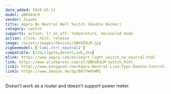 ```yaml
---
date_added: 2020-05-11
model: QBKG03LM
vendor: Xiaomi
title: Aqara No Neutral Wall Switch (Double Rocker)
category: switch
supports: action, lr_on_off, temperature, decoupled mode
action: click, hold, release
image: /assets/images/devices/QBKG03LM.jpg
zigbeemodel: ['lumi.ctrl_neutral2']
compatible: [z2m,zigate,deconz,iob,zha]
mlink: https://www.aqara.com/en/smart_light_switch_no_neutral.html
link: https://www.aliexpress.com/af/QBKG03LM-switch.html
link2: https://www.banggood.com/Aqara-Neutral-Line-Type-Remote-Control-Switch-Home-Light-Controller-Intelligent-Wall-Switch-From-Xiaomi-Eco-Sy-p-1316484.html
link3: https://www.amazon.de/dp/B07YW4XWM1
---
```

Doesn't work as a router and doesn't support power meter.
